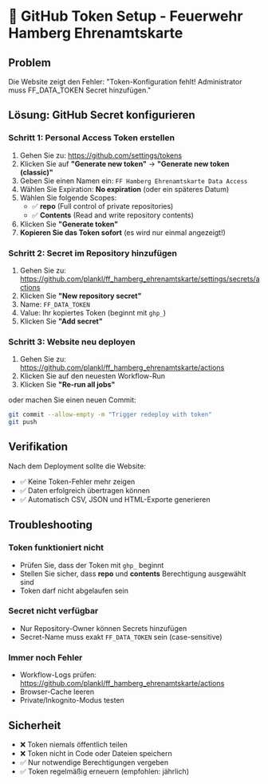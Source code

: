 # 🔑 GitHub Token Setup - Feuerwehr Hamberg Ehrenamtskarte

## Problem

Die Website zeigt den Fehler: "Token-Konfiguration fehlt! Administrator muss FF_DATA_TOKEN Secret hinzufügen."

## Lösung: GitHub Secret konfigurieren

### Schritt 1: Personal Access Token erstellen

1. Gehen Sie zu: https://github.com/settings/tokens
2. Klicken Sie auf **"Generate new token"** → **"Generate new token (classic)"**
3. Geben Sie einen Namen ein: `FF Hamberg Ehrenamtskarte Data Access`
4. Wählen Sie Expiration: **No expiration** (oder ein späteres Datum)
5. Wählen Sie folgende Scopes:
   - ✅ **repo** (Full control of private repositories)
   - ✅ **Contents** (Read and write repository contents)
6. Klicken Sie **"Generate token"**
7. **Kopieren Sie das Token sofort** (es wird nur einmal angezeigt!)

### Schritt 2: Secret im Repository hinzufügen

1. Gehen Sie zu: https://github.com/plankl/ff_hamberg_ehrenamtskarte/settings/secrets/actions
2. Klicken Sie **"New repository secret"**
3. Name: `FF_DATA_TOKEN`
4. Value: Ihr kopiertes Token (beginnt mit `ghp_`)
5. Klicken Sie **"Add secret"**

### Schritt 3: Website neu deployen

1. Gehen Sie zu: https://github.com/plankl/ff_hamberg_ehrenamtskarte/actions
2. Klicken Sie auf den neuesten Workflow-Run
3. Klicken Sie **"Re-run all jobs"**

oder machen Sie einen neuen Commit:

```bash
git commit --allow-empty -m "Trigger redeploy with token"
git push
```

## Verifikation

Nach dem Deployment sollte die Website:

- ✅ Keine Token-Fehler mehr zeigen
- ✅ Daten erfolgreich übertragen können
- ✅ Automatisch CSV, JSON und HTML-Exporte generieren

## Troubleshooting

### Token funktioniert nicht

- Prüfen Sie, dass der Token mit `ghp_` beginnt
- Stellen Sie sicher, dass **repo** und **contents** Berechtigung ausgewählt sind
- Token darf nicht abgelaufen sein

### Secret nicht verfügbar

- Nur Repository-Owner können Secrets hinzufügen
- Secret-Name muss exakt `FF_DATA_TOKEN` sein (case-sensitive)

### Immer noch Fehler

- Workflow-Logs prüfen: https://github.com/plankl/ff_hamberg_ehrenamtskarte/actions
- Browser-Cache leeren
- Private/Inkognito-Modus testen

## Sicherheit

- ❌ Token niemals öffentlich teilen
- ❌ Token nicht in Code oder Dateien speichern
- ✅ Nur notwendige Berechtigungen vergeben
- ✅ Token regelmäßig erneuern (empfohlen: jährlich)
